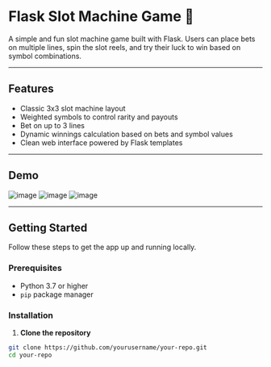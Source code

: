 # Flask Slot Machine Game 🎰

A simple and fun slot machine game built with Flask. Users can place bets on multiple lines, spin the slot reels, and try their luck to win based on symbol combinations.

---

## Features

- Classic 3x3 slot machine layout
- Weighted symbols to control rarity and payouts
- Bet on up to 3 lines
- Dynamic winnings calculation based on bets and symbol values
- Clean web interface powered by Flask templates

---

## Demo

![image](https://github.com/user-attachments/assets/16061e2e-748c-404d-b6d9-d83a4febe631)
![image](https://github.com/user-attachments/assets/c1656d0b-5282-4365-a109-2b676a7bd238)
![image](https://github.com/user-attachments/assets/8a785e25-0b19-4692-8b3b-eed89b5cf74e)

---

## Getting Started

Follow these steps to get the app up and running locally.

### Prerequisites

- Python 3.7 or higher
- `pip` package manager

### Installation

1. **Clone the repository**

```bash
git clone https://github.com/yourusername/your-repo.git
cd your-repo
